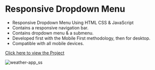 # Responsive Dropdown Menu

- Responsive Dropdown Menu Using HTML CSS & JavaScript
- Contains a responsive navigation bar.
- Contains dropdown menu & a submenu.
- Developed first with the Mobile First methodology, then for desktop.
- Compatible with all mobile devices.

[Click here to view the Project](https://projects-by-prateek-weather-app.vercel.app/)

![weather-app_ss](https://github.com/prateekbagre/responsive-dropdown-menu/preview.png)
